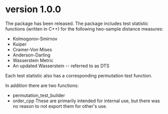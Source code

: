 # version 1.0.0
The package has been released.
The package includes test statistic functions (written in C++) for the following two-sample distance measures:
  * Kolmogorov-Smirnov
  * Kuiper
  * Cramer-Von Mises
  * Anderson-Darling
  * Wasserstein Metric
  * An updated Wasserstein -- referred to as DTS

Each test statistic also has a corresponding permutation test function.

In addition there are two functions:
  * permutation_test_builder
  * order_cpp
These are primarily intended for internal use, but there was no reason to not export them for other's use.
